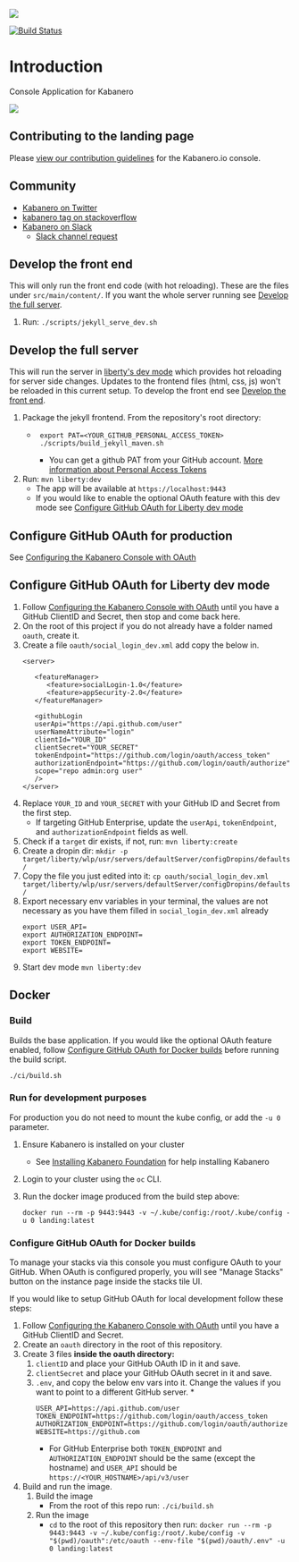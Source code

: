 ![](src/main/content/img/Kabanero_Logo_Hero.png)

[![Build Status](https://travis-ci.org/kabanero-io/kabanero-landing.svg?branch=master)](https://travis-ci.org/kabanero-io/kabanero-landing)

# Introduction
Console Application for Kabanero

![](src/main/content/img/kabanero-landing-screenshot-0_4_0.png)

## Contributing to the landing page

Please [view our contribution guidelines](https://github.com/kabanero-io/kabanero-landing/blob/master/CONTRIBUTING.md) for the Kabanero.io console.

## Community
- [Kabanero on Twitter](https://twitter.com/Kabaneroio)
- [kabanero tag on stackoverflow](https://stackoverflow.com/questions/tagged/kabanero)
- [Kabanero on Slack](https://ibm-cloud-tech.slack.com/messages/kabanero)
   - [Slack channel request](https://slack-invite-ibm-cloud-tech.mybluemix.net)

## Develop the front end
This will only run the front end code (with hot reloading). These are the files under `src/main/content/`. If you want the whole server running see [Develop the full server](#develop-the-full-server).

1. Run: `./scripts/jekyll_serve_dev.sh`

## Develop the full server
This will run the server in [liberty's dev mode](https://github.com/OpenLiberty/ci.maven/blob/master/docs/dev.md#dev) which provides hot reloading for server side changes. Updates to the frontend files (html, css, js) won't be reloaded in this current setup. To develop the front end see [Develop the front end](#develop-the-front-end).

1. Package the jekyll frontend. From the repository's root directory:
   * ```
      export PAT=<YOUR_GITHUB_PERSONAL_ACCESS_TOKEN>
      ./scripts/build_jekyll_maven.sh
      ```
      * You can get a github PAT from your GitHub account. [More information about Personal Access Tokens](https://help.github.com/en/github/authenticating-to-github/creating-a-personal-access-token-for-the-command-line)
1. Run: `mvn liberty:dev`
   * The app will be available at `https://localhost:9443`
   * If you would like to enable the optional OAuth feature with this dev mode see [Configure GitHub OAuth for Liberty dev mode](#configure-github-oauth-for-liberty-dev-mode)

## Configure GitHub OAuth for production

See [Configuring the Kabanero Console with OAuth](https://kabanero.io/docs/ref/general/configuration/console-oauth.html)

## Configure GitHub OAuth for Liberty dev mode

1. Follow [Configuring the Kabanero Console with OAuth](https://kabanero.io/docs/ref/general/configuration/console-oauth.html) until you have a GitHub ClientID and Secret, then stop and come back here.
1. On the root of this project if you do not already have a folder named `oauth`, create it.
1. Create a file `oauth/social_login_dev.xml` add copy the below in.
      ```
      <server>

         <featureManager>
            <feature>socialLogin-1.0</feature>
            <feature>appSecurity-2.0</feature>
         </featureManager>

         <githubLogin 
         userApi="https://api.github.com/user" 
         userNameAttribute="login" 
         clientId="YOUR_ID" 
         clientSecret="YOUR_SECRET" 
         tokenEndpoint="https://github.com/login/oauth/access_token" 
         authorizationEndpoint="https://github.com/login/oauth/authorize" 
         scope="repo admin:org user"
         />
      </server>
      ```
1. Replace `YOUR_ID` and  `YOUR_SECRET` with your GitHub ID and Secret from the first step.
   * If targeting GitHub Enterprise, update the `userApi`, `tokenEndpoint`, and `authorizationEndpoint` fields as well.
1. Check if a `target` dir exists, if not, run: `mvn liberty:create`
1. Create a dropin dir: `mkdir -p target/liberty/wlp/usr/servers/defaultServer/configDropins/defaults/`
1. Copy the file you just edited into it: `cp oauth/social_login_dev.xml target/liberty/wlp/usr/servers/defaultServer/configDropins/defaults/`
1. Export necessary env variables in your terminal, the values are not necessary as you have them filled in `social_login_dev.xml` already
      ```
      export USER_API=
      export AUTHORIZATION_ENDPOINT=
      export TOKEN_ENDPOINT=
      export WEBSITE=
      ```
1. Start dev mode `mvn liberty:dev`

## Docker

### Build
Builds the base application. If you would like the optional OAuth feature enabled, follow [Configure GitHub OAuth for Docker builds](#configure-github-oauth-for-docker-builds) before running the build script.
```
./ci/build.sh
```

### Run for development purposes
For production you do not need to mount the kube config, or add the `-u 0` parameter.

1. Ensure Kabanero is installed on your cluster
   * See [Installing Kabanero Foundation](https://kabanero.io/docs/ref/general/installing-kabanero-foundation.html) for help installing Kabanero
1. Login to your cluster using the `oc` CLI.
1. Run the docker image produced from the build step above:

   ```
   docker run --rm -p 9443:9443 -v ~/.kube/config:/root/.kube/config -u 0 landing:latest
   ```

### Configure GitHub OAuth for Docker builds

To manage your stacks via this console you must configure OAuth to your GitHub. When OAuth is configured properly, you will see "Manage Stacks" button on the instance page inside the stacks tile UI.

If you would like to setup GitHub OAuth for local development follow these steps:

1. Follow [Configuring the Kabanero Console with OAuth](https://kabanero.io/docs/ref/general/configuration/console-oauth.html) until you have a GitHub ClientID and Secret.
1. Create an `oauth` directory in the root of this repository.
1. Create 3 files **inside the oauth directory:**
   1. `clientID` and place your GitHub OAuth ID in it and save.
   1. `clientSecret` and place your GitHub OAuth secret in it and save.
   1. `.env`, and copy the below env vars into it. Change the values if you want to point to a different GitHub server.
      * 
         ```
         USER_API=https://api.github.com/user
         TOKEN_ENDPOINT=https://github.com/login/oauth/access_token
         AUTHORIZATION_ENDPOINT=https://github.com/login/oauth/authorize
         WEBSITE=https://github.com
         ```
      * For GitHub Enterprise both `TOKEN_ENDPOINT` and `AUTHORIZATION_ENDPOINT` should be the same (except the hostname) and `USER_API` should be `https://<YOUR_HOSTNAME>/api/v3/user`
1. Build and run the image.
   1. Build the image
      * From the root of this repo run: `./ci/build.sh`
   1. Run the image
      * `cd` to the root of this repository then run: `docker run --rm -p 9443:9443 -v ~/.kube/config:/root/.kube/config -v "$(pwd)/oauth":/etc/oauth --env-file "$(pwd)/oauth/.env" -u 0 landing:latest`
